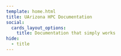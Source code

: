 ```yaml
---
template: home.html
title: UArizona HPC Documentation
social:
  cards_layout_options:
    title: Documentation that simply works
hide:
  - title
---
```


